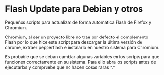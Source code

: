 # Flash Update para Debian y otros
Pequeños scripts para actualizar de forma automática Flash de Firefox y Chromium.

Chromium, al ser un proyecto libre no trae por defecto el complemento Flash por lo que hice este script para descargar la última versión de chrome, extraer pepperflash e instalarlo en nuestro sistema para Chromium.

Es probable que se deban cambiar algunas variables en los scripts para que funcionen correctamente en su sistema. Para ello abra los scripts antes de ejecutarlos y compruebe que no hacen cosas raras ^.^

